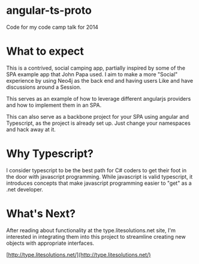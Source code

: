 angular-ts-proto
================

Code for my code camp talk for 2014

What to expect
==============
This is a contrived, social camping app, partially inspired by some of the SPA example app that John Papa used. I aim to make a more "Social" experience by using Neo4j as the back end and having users Like and have discussions around a Session.

This serves as an example of how to leverage different angularjs providers and how to implement them in an SPA.

This can also serve as a backbone project for your SPA using angular and Typescript, as the project is already set up.  Just change your namespaces and hack away at it.

Why Typescript?
===============

I consider typescript to be the best path for C# coders to get their foot in the door with javascript programming.  While javascript is valid typescript, it introduces concepts that make javascript programming easier to "get" as a .net developer.

What's Next?
============
After reading about functionality at the type.litesolutions.net site, I'm interested in integrating them into this project to streamline creating new objects with appropriate interfaces.

[http://type.litesolutions.net/](http://type.litesolutions.net/)
